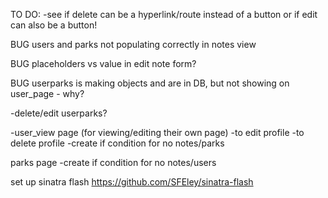 TO DO:
 -see if delete can be a hyperlink/route instead of a button or if edit can also be a button!

BUG users and parks not populating correctly in notes view

BUG placeholders vs value in edit note form?

BUG userparks is making objects and are in DB, but not showing on user_page - why?

  -delete/edit userparks?

 -user_view page (for viewing/editing their own page)
  -to edit profile
  -to delete profile
  -create if condition for no notes/parks

  parks page
    -create if condition for no notes/users

  set up sinatra flash https://github.com/SFEley/sinatra-flash
